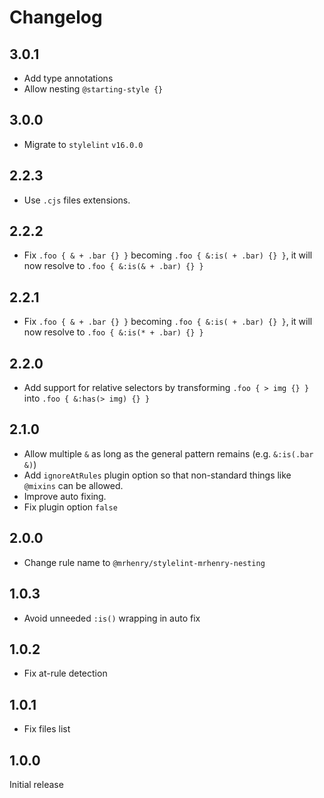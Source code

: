 # Changelog

## 3.0.1

- Add type annotations
- Allow nesting `@starting-style {}`

## 3.0.0

 - Migrate to `stylelint` `v16.0.0`

## 2.2.3

- Use `.cjs` files extensions.

## 2.2.2

- Fix `.foo { & + .bar {} }` becoming `.foo { &:is( + .bar) {} }`, it will now resolve to `.foo { &:is(& + .bar) {} }`

## 2.2.1

- Fix `.foo { & + .bar {} }` becoming `.foo { &:is( + .bar) {} }`, it will now resolve to `.foo { &:is(* + .bar) {} }`

## 2.2.0

- Add support for relative selectors by transforming `.foo { > img {} }` into `.foo { &:has(> img) {} }`

## 2.1.0

- Allow multiple `&` as long as the general pattern remains (e.g. `&:is(.bar &)`)
- Add `ignoreAtRules` plugin option so that non-standard things like `@mixins` can be allowed.
- Improve auto fixing.
- Fix plugin option `false`

## 2.0.0

- Change rule name to `@mrhenry/stylelint-mrhenry-nesting`

## 1.0.3

- Avoid unneeded `:is()` wrapping in auto fix

## 1.0.2

- Fix at-rule detection

## 1.0.1

- Fix files list

## 1.0.0

Initial release
